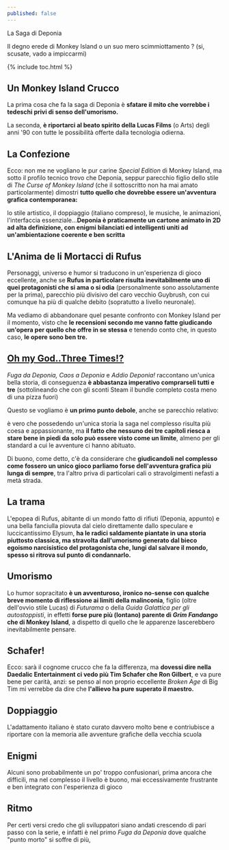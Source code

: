 ```yaml
---
published: false
---
```


La Saga di Deponia

Il degno erede di Monkey Island o un suo mero scimmiottamento ? (si, scusate, vado a impiccarmi)

{% include toc.html %}

## Un Monkey Island Crucco

La prima cosa che fa la saga di Deponia è **sfatare il mito che vorrebbe i tedeschi privi di senso dell'umorismo.**

La seconda, **è riportarci al beato spirito della Lucas Films** (o Arts) degli anni '90 con tutte le possibilità offerte dalla tecnologia odierna.

## La Confezione

Ecco: non me ne vogliano le pur carine *Special Edition* di Monkey Island, ma sotto il profilo tecnico trovo che Deponia, seppur parecchio figlio dello stile di _The Curse of Monkey Island_ (che il sottoscritto non ha mai amato particolarmente) dimostri **tutto quello che dovrebbe essere un'avventura grafica contemporanea:**

lo stile artistico, il doppiaggio (italiano compreso), le musiche, le animazioni, l'interfaccia essenziale...**Deponia è praticamente un cartone animato in 2D ad alta definizione, con enigmi bilanciati ed intelligenti uniti ad un'ambientazione coerente e ben scritta**

## L'Anima de li Mortacci di Rufus

Personaggi, universo e humor si traducono in un'esperienza di gioco eccellente, anche se **Rufus in particolare risulta inevitabilmente uno di quei protagonisti che si ama o si odia** (personalmente sono assolutamente per la prima), parecchio più divisivo del caro vecchio Guybrush, con cui comunque ha più di qualche debito (sopratutto a livello neuronale).

Ma vediamo di abbandonare quel pesante confronto con Monkey Island per il momento, visto che **le recensioni secondo me vanno fatte giudicando un'opera per quello che offre in se stessa** e tenendo conto che, in questo caso, **le opere sono ben tre.**

## <a href='https://www.youtube.com/watch?v=b3xUF6mgvbw'>Oh my God..Three Times!?</a>

_Fuga da Deponia, Caos a Deponia_ e _Addio Deponia!_ raccontano un'unica bella storia, di conseguenza **è abbastanza imperativo comprarseli tutti e tre** (sottolineando che con gli sconti Steam il bundle completo costa meno di una pizza fuori)

Questo se vogliamo è **un primo punto debole**, anche se parecchio relativo:

è vero che possedendo un'unica storia la saga nel complesso risulta più coesa e appassionante, ma **il fatto che nessuno dei tre capitoli riesca a stare bene in piedi da solo può essere visto come un limite**, almeno per gli standard a cui le avventure ci hanno abituato.

Di buono, come detto, c'è da considerare che **giudicandoli nel complesso come fossero un unico gioco parliamo forse dell'avventura grafica più lunga di sempre**, tra l'altro priva di particolari cali o stravolgimenti nefasti a metà strada.

## La trama

L'epopea di Rufus, abitante di un mondo fatto di rifiuti (Deponia, appunto) e una bella fanciulla piovuta dal cielo direttamente dallo speculare e luccicantissimo Elysum, **ha le radici saldamente piantate in una storia piuttosto classica, ma stravolta dall'umorismo generato dal bieco egoismo narcisistico del protagonista che, lungi dal salvare il mondo, spesso si ritrova sul punto di condannarlo.**

## Umorismo

Lo humor sopracitato **è un avventuroso, ironico no-sense con qualche breve momento di riflessione ai limiti della malinconia**, figlio (oltre dell'ovvio stile Lucas) di _Futurama_ o della _Guida Galattica per gli autostoppisti_, in effetti **forse pure più (lontano) parente di _Grim Fandango_ che di Monkey Island**, a dispetto di quello che le apparenze lascerebbero inevitabilmente pensare.

## Schafer!

Ecco: sarà il cognome crucco che fa la differenza, ma **dovessi dire nella Daedalic Entertainment ci vedo più Tim Schafer che Ron Gilbert**, e va pure bene per carità, anzi: se penso al non proprio eccellente _Broken Age_ di Big Tim mi verrebbe da dire che **l'allievo ha pure superato il maestro.**

## Doppiaggio

L'adattamento italiano è stato curato davvero molto bene e contriubisce a riportare con la memoria alle avventure grafiche della vecchia scuola

## Enigmi

Alcuni sono probabilmente un po' troppo confusionari, prima ancora che difficili, ma nel complesso il livello è buono, mai eccessivamente frustrante e ben integrato con l'esperienza di gioco

## Ritmo

Per certi versi credo che gli sviluppatori siano andati crescendo di pari passo con la serie, e infatti è nel primo _Fuga da Deponia_ dove qualche "punto morto" si soffre di più,